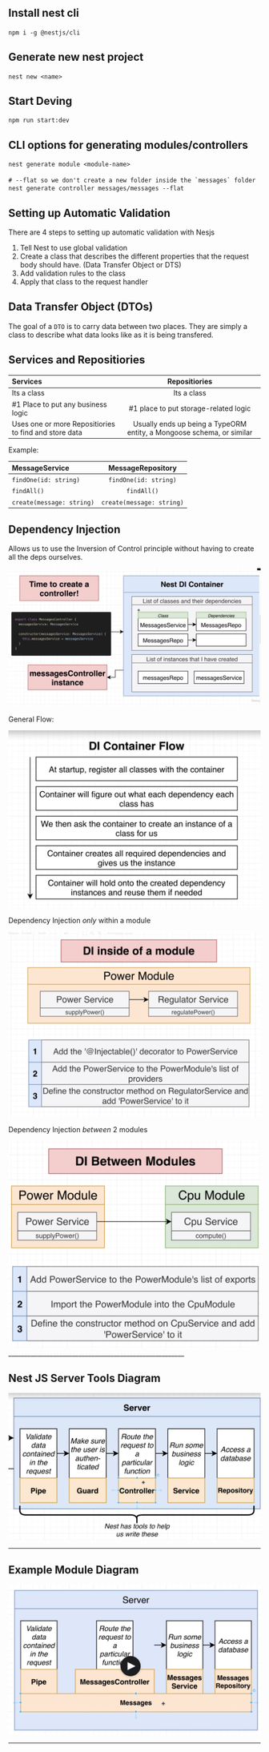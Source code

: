 ## Install nest cli

```
npm i -g @nestjs/cli
```

## Generate new nest project

```
nest new <name>
```

## Start Deving

```
npm run start:dev
```

## CLI options for generating modules/controllers

```
nest generate module <module-name>

# --flat so we don't create a new folder inside the `messages` folder
nest generate controller messages/messages --flat
```

## Setting up Automatic Validation

There are 4 steps to setting up automatic validation with Nesjs

1. Tell Nest to use global validation
2. Create a class that describes the different properties that the request body should have. (Data Transfer Object or DTS)
3. Add validation rules to the class
4. Apply that class to the request handler

## Data Transfer Object (DTOs)

The goal of a `DTO` is to carry data between two places. They are simply a class to describe what data looks like as it is being transfered.

## Services and Repositiories

| Services                                              |                             Repositiories                             |
| :---------------------------------------------------- | :-------------------------------------------------------------------: |
| Its a class                                           |                              Its a class                              |
| #1 Place to put any business logic                    |                 #1 place to put storage-related logic                 |
| Uses one or more Repositiories to find and store data | Usually ends up being a TypeORM entity, a Mongoose schema, or similar |

Example:

| MessageService            |     MessageRepository     |
| :------------------------ | :-----------------------: |
| `findOne(id: string)`     |   `findOne(id: string)`   |
| `findAll()`               |        `findAll()`        |
| `create(message: string)` | `create(message: string)` |

## Dependency Injection

Allows us to use the Inversion of Control principle without having to create all the deps ourselves.  

<img src="./course-diagrams/7.dependency-injection.png">

General Flow:

<img src="./course-diagrams/8.dep-injection-flow.png">

Dependency Injection *only* within a module

<img src="./course-diagrams/9.dep-injection-within-module.png">

Dependency Injection *between* 2 modules

<img src="./course-diagrams/10-dep-injection-between-modules.png">
_______________________________________________________

## Nest JS Server Tools Diagram

<img src="./course-diagrams/3.nest-req-res-tools.png">

_______________________________________________________

## Example Module Diagram

<img src="./course-diagrams/5.messages-module.png">

_______________________________________________________

